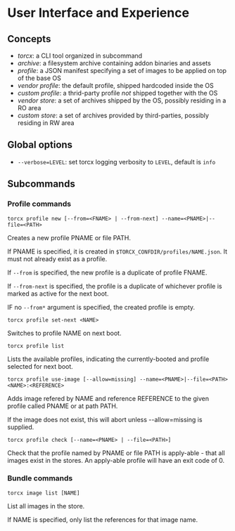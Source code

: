 # User Interface and Experience

## Concepts

 * *torcx*: a CLI tool organized in subcommand
 * *archive*: a filesystem archive containing addon binaries and assets
 * *profile*: a JSON manifest specifying a set of images to be applied on top of the base OS
 * *vendor profile*: the default profile, shipped hardcoded inside the OS
 * *custom profile*: a thrid-party profile *not* shipped together with the OS
 * *vendor store*: a set of archives shipped by the OS, possibly residing in a RO area
 * *custom store*: a set of archives provided by third-parties, possibly residing in RW area

## Global options

 * `--verbose=LEVEL`: set torcx logging verbosity to `LEVEL`, default is `info`

## Subcommands

### Profile commands

```
torcx profile new [--from=<FNAME> | --from-next] --name=<PNAME>|--file=<PATH>
```

Creates a new profile PNAME or file PATH. 

If PNAME is specified, it is created in `$TORCX_CONFDIR/profiles/NAME.json`. It must not already exist as a profile.

If `--from` is specified, the new profile is a duplicate of profile FNAME.

If `--from-next` is specified, the profile is a duplicate of whichever profile is
marked as active for the next boot.

IF no `--from*` argument is specified, the created profile is empty.

```
torcx profile set-next <NAME>
```

Switches to profile NAME on next boot.

```
torcx profile list
```

Lists the available profiles, indicating the currently-booted and profile selected
for next boot.

```
torcx profile use-image [--allow=missing] --name=<PNAME>|--file=<PATH> <NAME>:<REFERENCE>
```

Adds image refered by NAME and reference REFERENCE to the given profile called
PNAME or at path PATH.

If the image does not exist, this will abort unless --allow=missing is supplied.

```
torcx profile check [--name=<PNAME> | --file=<PATH>]
```

Check that the profile named by PNAME or file PATH is apply-able - that all images
exist in the stores. An apply-able profile will have an exit code of 0.

### Bundle commands

```
torcx image list [NAME]
```

List all images in the store.

If NAME is specified, only list the references for that image name.

